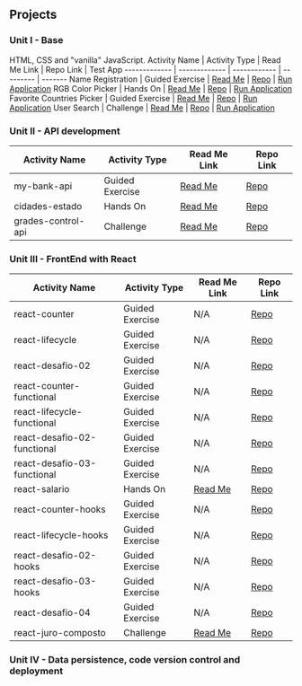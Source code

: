 ## Projects

### Unit I - Base

HTML, CSS and "vanilla" JavaScript.
Activity Name | Activity Type | Read Me Link | Repo Link | Test App
------------- | ------------- | ------------ | --------- | ------- 
Name Registration | Guided Exercise | [Read Me](https://github.com/nathinha/IGTI-fullstack-bootcamp/blob/master/unit01/01_class09guided/readme.MD) | [Repo](https://github.com/nathinha/IGTI-fullstack-bootcamp/blob/master/unit01/01_class09guided) | [Run Application](https://nathinha.github.io/IGTI-fullstack-bootcamp/unit01/01_class09guided)
RGB Color Picker | Hands On | [Read Me](https://github.com/nathinha/IGTI-fullstack-bootcamp/blob/master/unit01/02_handson/readme.MD) | [Repo](https://github.com/nathinha/IGTI-fullstack-bootcamp/blob/master/unit01/02_handson) | [Run Application](https://nathinha.github.io/IGTI-fullstack-bootcamp/unit01/02_handson/)
Favorite Countries Picker | Guided Exercise | [Read Me](https://github.com/nathinha/IGTI-fullstack-bootcamp/blob/master/unit01/03_class17guided/readme.MD) | [Repo](https://github.com/nathinha/IGTI-fullstack-bootcamp/tree/master/unit01/03_class17guided) | [Run Application](https://nathinha.github.io/IGTI-fullstack-bootcamp/unit01/03_class17guided/)
User Search | Challenge | [Read Me](https://github.com/nathinha/IGTI-fullstack-bootcamp/blob/master/unit01/04_challenge/readme.MD) | [Repo](https://github.com/nathinha/IGTI-fullstack-bootcamp/blob/master/unit01/04_challenge) | [Run Application](https://nathinha.github.io/IGTI-fullstack-bootcamp/unit01/04_challenge)

### Unit II - API development
Activity Name | Activity Type | Read Me Link | Repo Link
------------- | ------------- | ------------ | ---------
my-bank-api | Guided Exercise | [Read Me](https://github.com/nathinha/IGTI-fullstack-bootcamp/blob/master/unit02/my-bank-api/readme.MD) | [Repo](https://github.com/nathinha/IGTI-fullstack-bootcamp/blob/master/unit02/my-bank-api)
cidades-estado | Hands On | [Read Me](https://github.com/nathinha/IGTI-fullstack-bootcamp/blob/master/unit02/cidades-estado/readme.MD) | [Repo](https://github.com/nathinha/IGTI-fullstack-bootcamp/blob/master/unit02/cidades-estado)
grades-control-api | Challenge | [Read Me](https://github.com/nathinha/IGTI-fullstack-bootcamp/blob/master/unit02/grades-control-api/readme.md) | [Repo](https://github.com/nathinha/IGTI-fullstack-bootcamp/blob/master/unit02/grades-control-api)

### Unit III - FrontEnd with React
Activity Name | Activity Type | Read Me Link | Repo Link
------------- | ------------- | ------------ | ---------
react-counter | Guided Exercise | N/A | [Repo](https://github.com/nathinha/IGTI-fullstack-bootcamp/tree/master/unit03/react-counter)
react-lifecycle | Guided Exercise | N/A | [Repo](https://github.com/nathinha/IGTI-fullstack-bootcamp/tree/master/unit03/react-lifecycle)
react-desafio-02 | Guided Exercise | N/A | [Repo](https://github.com/nathinha/IGTI-fullstack-bootcamp/tree/master/unit03/react-desafio-02)
react-counter-functional | Guided Exercise | N/A | [Repo](https://github.com/nathinha/IGTI-fullstack-bootcamp/tree/master/unit03/react-counter-functional)
react-lifecycle-functional | Guided Exercise | N/A | [Repo](https://github.com/nathinha/IGTI-fullstack-bootcamp/tree/master/unit03/react-lifecycle-functional)
react-desafio-02-functional | Guided Exercise | N/A | [Repo](https://github.com/nathinha/IGTI-fullstack-bootcamp/tree/master/unit03/react-desafio-02-functional)
react-desafio-03-functional | Guided Exercise | N/A | [Repo](https://github.com/nathinha/IGTI-fullstack-bootcamp/tree/master/unit03/react-desafio-03-functional/frontend)
react-salario | Hands On | [Read Me](https://github.com/nathinha/IGTI-fullstack-bootcamp/blob/master/unit03/react-salario/README.md) | [Repo](https://github.com/nathinha/IGTI-fullstack-bootcamp/tree/master/unit03/react-salario)
react-counter-hooks | Guided Exercise | N/A | [Repo](https://github.com/nathinha/IGTI-fullstack-bootcamp/tree/master/unit03/react-counter-hooks)
react-lifecycle-hooks | Guided Exercise | N/A | [Repo](https://github.com/nathinha/IGTI-fullstack-bootcamp/tree/master/unit03/react-lifecycle-hooks)
react-desafio-02-hooks | Guided Exercise | N/A | [Repo](https://github.com/nathinha/IGTI-fullstack-bootcamp/tree/master/unit03/react-desafio-02-hooks)
react-desafio-03-hooks | Guided Exercise | N/A | [Repo](https://github.com/nathinha/IGTI-fullstack-bootcamp/tree/master/unit03/react-desafio-03-hooks/frontend)
react-desafio-04 | Guided Exercise | N/A | [Repo](https://github.com/nathinha/IGTI-fullstack-bootcamp/tree/master/unit03/react-desafio-04/frontend)
react-juro-composto | Challenge | [Read Me](https://github.com/nathinha/IGTI-fullstack-bootcamp/blob/master/unit03/react-juro-composto/readme.MD) | [Repo](https://github.com/nathinha/IGTI-fullstack-bootcamp/tree/master/unit03/react-juro-composto)

### Unit IV - Data persistence, code version control and deployment
